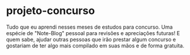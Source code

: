# projeto-concurso
Tudo que eu aprendi nesses meses de estudos para concurso. Uma espécie de "Note-Blog" pessoal para revisões e apreciações futuras! E quem sabe, ajudar outras pessoas que irão prestar algum concurso e gostariam de ter algo mais compilado em suas mãos e de forma gratuita.
